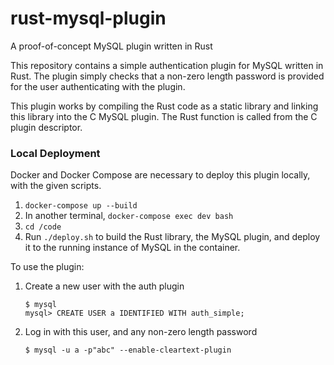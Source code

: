 # rust-mysql-plugin
A proof-of-concept MySQL plugin written in Rust

This repository contains a simple authentication plugin for MySQL written in Rust. The plugin simply checks that a non-zero length password is
provided for the user authenticating with the plugin.

This plugin works by compiling the Rust code as a static library and linking this library into the C MySQL plugin. The Rust function is called
from the C plugin descriptor.

### Local Deployment
Docker and Docker Compose are necessary to deploy this plugin locally, with the given scripts.

1. `docker-compose up --build`
2. In another terminal, `docker-compose exec dev bash`
3. `cd /code`
4. Run `./deploy.sh` to build the Rust library, the MySQL plugin, and deploy it to the running instance of MySQL in the container.

To use the plugin:
1. Create a new user with the auth plugin
   
   ```
   $ mysql
   mysql> CREATE USER a IDENTIFIED WITH auth_simple;
   ```
2. Log in with this user, and any non-zero length password

    `$ mysql -u a -p"abc" --enable-cleartext-plugin`
